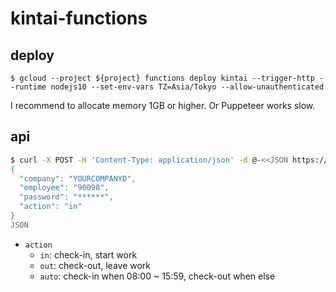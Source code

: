 kintai-functions
===

## deploy

`$ gcloud --project ${project} functions deploy kintai --trigger-http --runtime nodejs10 --set-env-vars TZ=Asia/Tokyo --allow-unauthenticated`

I recommend to allocate memory 1GB or higher. Or Puppeteer works slow.

## api

```sh
$ curl -X POST -H 'Content-Type: application/json' -d @-<<JSON https://${region}-${project}.cloudfunctions.net/kintai
{
  "company": "YOURCOMPANYD",
  "employee": "90098",
  "password": "******",
  "action": "in"
}
JSON
```

- `action`
  - `in`: check-in, start work
  - `out`: check-out, leave work
  - `auto`: check-in when 08:00 ~ 15:59, check-out when else
